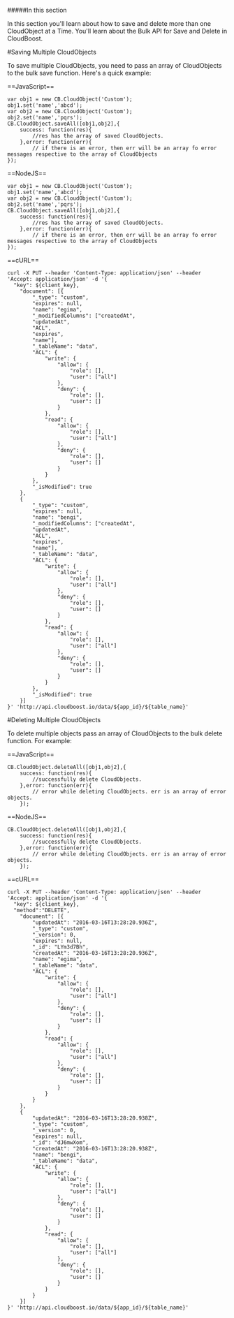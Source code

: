 #####In this section

In this section you'll learn about how to save and delete more than one CloudObject at a Time. You'll learn about the Bulk API for Save and Delete in CloudBoost.

#Saving Multiple CloudObjects

To save multiple CloudObjects, you need to pass an array of CloudObjects to the bulk save function. Here's a quick example:

==JavaScript==
<span class="js-lines" data-query="bulksave">
```
var obj1 = new CB.CloudObject('Custom');
obj1.set('name','abcd');
var obj2 = new CB.CloudObject('Custom');
obj2.set('name','pqrs');
CB.CloudObject.saveAll([obj1,obj2],{
    success: function(res){
        //res has the array of saved CloudObjects.
    },error: function(err){
        // if there is an error, then err will be an array fo error messages respective to the array of CloudObjects
});
```
</span>

==NodeJS==
<span class="nodejs-lines" data-query="bulksave">
```
var obj1 = new CB.CloudObject('Custom');
obj1.set('name','abcd');
var obj2 = new CB.CloudObject('Custom');
obj2.set('name','pqrs');
CB.CloudObject.saveAll([obj1,obj2],{
    success: function(res){
        //res has the array of saved CloudObjects.
    },error: function(err){
        // if there is an error, then err will be an array fo error messages respective to the array of CloudObjects
});
```
</span>

==cURL==
<span class="curl-lines" data-query="bulksave">
```
curl -X PUT --header 'Content-Type: application/json' --header 'Accept: application/json' -d '{
  "key": ${client_key},
    "document": [{
        "_type": "custom",
        "expires": null,
        "name": "egima",
        "_modifiedColumns": ["createdAt",
        "updatedAt",
        "ACL",
        "expires",
        "name"],
        "_tableName": "data",
        "ACL": {
            "write": {
                "allow": {
                    "role": [],
                    "user": ["all"]
                },
                "deny": {
                    "role": [],
                    "user": []
                }
            },
            "read": {
                "allow": {
                    "role": [],
                    "user": ["all"]
                },
                "deny": {
                    "role": [],
                    "user": []
                }
            }
        },
        "_isModified": true
    },
    {
        "_type": "custom",
        "expires": null,
        "name": "bengi",
        "_modifiedColumns": ["createdAt",
        "updatedAt",
        "ACL",
        "expires",
        "name"],
        "_tableName": "data",
        "ACL": {
            "write": {
                "allow": {
                    "role": [],
                    "user": ["all"]
                },
                "deny": {
                    "role": [],
                    "user": []
                }
            },
            "read": {
                "allow": {
                    "role": [],
                    "user": ["all"]
                },
                "deny": {
                    "role": [],
                    "user": []
                }
            }
        },
        "_isModified": true
    }]
}' 'http://api.cloudboost.io/data/${app_id}/${table_name}'
```
</span>

#Deleting Multiple CloudObjects

To delete multiple objects pass an array of CloudObjects to the bulk delete function. For example:

==JavaScript==
<span class="js-lines" data-query="bulkdelete">
```
CB.CloudObject.deleteAll([obj1,obj2],{
    success: function(res){
        //successfully delete CloudObjects.
    },error: function(err){
        // error while deleting CloudObjects. err is an array of error objects.
    });
```
</span>

==NodeJS==
<span class="nodejs-lines" data-query="bulkdelete">
```
CB.CloudObject.deleteAll([obj1,obj2],{
    success: function(res){
        //successfully delete CloudObjects.
    },error: function(err){
        // error while deleting CloudObjects. err is an array of error objects.
    });
```
</span>

==cURL==
<span class="curl-lines" data-query="bulkdelete">
```
curl -X PUT --header 'Content-Type: application/json' --header 'Accept: application/json' -d '{
  "key": ${client_key},
  "method":"DELETE",
    "document": [{
        "updatedAt": "2016-03-16T13:28:20.936Z",
        "_type": "custom",
        "_version": 0,
        "expires": null,
        "_id": "LYm3d7Bh",
        "createdAt": "2016-03-16T13:28:20.936Z",
        "name": "egima",
        "_tableName": "data",
        "ACL": {
            "write": {
                "allow": {
                    "role": [],
                    "user": ["all"]
                },
                "deny": {
                    "role": [],
                    "user": []
                }
            },
            "read": {
                "allow": {
                    "role": [],
                    "user": ["all"]
                },
                "deny": {
                    "role": [],
                    "user": []
                }
            }
        }
    },
    {
        "updatedAt": "2016-03-16T13:28:20.938Z",
        "_type": "custom",
        "_version": 0,
        "expires": null,
        "_id": "dJ6mwXom",
        "createdAt": "2016-03-16T13:28:20.938Z",
        "name": "bengi",
        "_tableName": "data",
        "ACL": {
            "write": {
                "allow": {
                    "role": [],
                    "user": ["all"]
                },
                "deny": {
                    "role": [],
                    "user": []
                }
            },
            "read": {
                "allow": {
                    "role": [],
                    "user": ["all"]
                },
                "deny": {
                    "role": [],
                    "user": []
                }
            }
        }
    }]
}' 'http://api.cloudboost.io/data/${app_id}/${table_name}'
```
</span>


